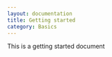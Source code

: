 ```yaml
---
layout: documentation
title: Getting started
category: Basics
---
```


This is a getting started document